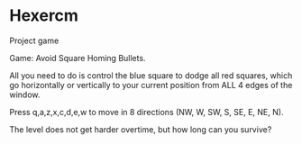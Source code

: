 # Hexercm

Project game

Game: Avoid Square Homing Bullets.

All you need to do is control the blue square to dodge all red squares, which go horizontally or vertically to your current position from ALL 4 edges of the window.

Press q,a,z,x,c,d,e,w to move in 8 directions (NW, W, SW, S, SE, E, NE, N).

The level does not get harder overtime, but how long can you survive?

